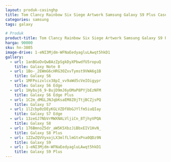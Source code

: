 ```yaml
---
layout: produk-casinghp
title: Tom Clancy Rainbow Six Siege Artwork Samsung Galaxy S9 Plus Case
categories: samsung
tags: galaxy

# Produk
product-title: Tom Clancy Rainbow Six Siege Artwork Samsung Galaxy S9 Plus Case
harga: 90000
sku: hn-3805
image-drive: 1-eNI3Mjdm-WFNaEedyagluLAwqt5hkD1
gallery:
  - url: 1anBGoDvQwBAzZpSgkDyXPbwdfU5ropuQ
    title: Galaxy Note 8
  - url: 1Bo-_2EWmG6cHRG3OZxvTymst9VWA6g1B
    title: Galaxy S6
  - url: 1MFPoizxlcx38pI_vv9aWd5cVeIOigypr
    title: Galaxy S6 Edge
  - url: 1Hybuj6_9-BujD9mJ6yOMaP8PYjbEzNFM
    title: Galaxy S6 Edge Plus
  - url: 1C2m_dMGLJNJqbKsaEM8Z0jTtjBCZjsPQ
    title: Galaxy S7
  - url: 1lZcbp0zDEyKGLVZDf8bGJYlfm5iuQIay
    title: Galaxy S7 Edge
  - url: 13zeGJ7NbVrMWXNALVljiCn_8TjhyVPQA
    title: Galaxy S8
  - url: 176BmnoZ5dr_aW5K5XbzJiBbxEIV1HvN_
    title: Galaxy S8 Plus
  - url: 1ZZwZQVVyxojLX3mlfLlmGtxPna0QDz9N
    title: Galaxy S9
  - url: 1-eNI3Mjdm-WFNaEedyagluLAwqt5hkD1
    title: Galaxy S9 Plus
---
```

